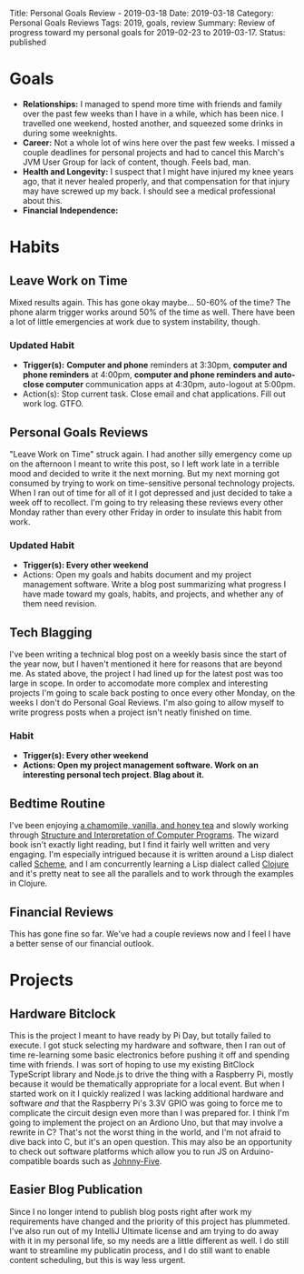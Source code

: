 Title: Personal Goals Review - 2019-03-18
Date: 2019-03-18
Category: Personal Goals Reviews
Tags: 2019, goals, review
Summary: Review of progress toward my personal goals for 2019-02-23 to 2019-03-17.
Status: published 


# Goals
* **Relationships:** I managed to spend more time with friends and family over the past few weeks than I have in a while, which has been nice. I travelled one weekend, hosted another, and squeezed some drinks in during some weeknights.
* **Career:** Not a whole lot of wins here over the past few weeks. I missed a couple deadlines for personal projects and had to cancel this March's JVM User Group for lack of content, though. Feels bad, man.
* **Health and Longevity:** I suspect that I might have injured my knee years ago, that it never healed properly, and that compensation for that injury may have screwed up my back. I should see a medical professional about this.
* **Financial Independence:** 

# Habits
## Leave Work on Time
Mixed results again. This has gone okay maybe... 50-60% of the time? The phone alarm trigger works around 50% of the time as well. There have been a lot of little emergencies at work due to system instability, though.

### Updated Habit
* **Trigger(s):** **Computer and phone** reminders at 3:30pm, **computer and phone reminders** at 4:00pm, **computer and phone reminders and auto-close computer** communication apps at 4:30pm, auto-logout at 5:00pm.
* Action(s): Stop current task. Close email and chat applications. Fill out work log. GTFO.

## Personal Goals Reviews
"Leave Work on Time" struck again. I had another silly emergency come up on the afternoon I meant to write this post, so I left work late in a terrible mood and decided to write it the next morning. But my next morning got consumed by trying to work on time-sensitive personal technology projects. When I ran out of time for all of it I got depressed and just decided to take a week off to recollect. I'm going to try releasing these reviews every other Monday rather than every other Friday in order to insulate this habit from work.

### Updated Habit
* **Trigger(s): Every other weekend**
* Actions: Open my goals and habits document and my project management software. Write a blog post summarizing what progress I have made toward my goals, habits, and projects, and whether any of them need revision.

## Tech Blagging
I've been writing a technical blog post on a weekly basis since the start of the year now, but I haven't mentioned it here for reasons that are beyond me. As stated above, the project I had lined up for the latest post was too large in scope. In order to accomodate more complex and interesting projects I'm going to scale back posting to once every other Monday, on the weeks I don't do Personal Goal Reviews. I'm also going to allow myself to write progress posts when a project isn't neatly finished on time.

### Habit
* **Trigger(s): Every other weekend**
* **Actions: Open my project management software. Work on an interesting personal tech project. Blag about it.**

## Bedtime Routine
I've been enjoying [a chamomile, vanilla, and honey tea](https://amzn.to/2TdQYyS) and slowly working through [Structure and Interpretation of Computer Programs](https://amzn.to/2FhixDJ). The wizard book isn't exactly light reading, but I find it fairly well written and very engaging. I'm especially intrigued because it is written around a Lisp dialect called [Scheme](http://www.scheme-reports.org/), and I am concurrently learning a Lisp dialect called [Clojure](https://clojure.org/) and it's pretty neat to see all the parallels and to work through the examples in Clojure.

## Financial Reviews
This has gone fine so far. We've had a couple reviews now and I feel I have a better sense of our financial outlook.


# Projects
## Hardware Bitclock
This is the project I meant to have ready by Pi Day, but totally failed to execute. I got stuck selecting my hardware and software, then I ran out of time re-learning some basic electronics before pushing it off and spending time with friends. I was sort of hoping to use my existing BitClock TypeScript library and Node.js to drive the thing with a Raspberry Pi, mostly because it would be thematically appropriate for a local event. But when I started work on it I quickly realized I was lacking additional hardware and software *and* that the Raspberry Pi's 3.3V GPIO was going to force me to complicate the circuit design even more than I was prepared for. I think I'm going to implement the project on an Ardiono Uno, but that may involve a rewrite in C? That's not the worst thing in the world, and I'm not afraid to dive back into C, but it's an open question. This may also be an opportunity to check out software platforms which allow you to run JS on Arduino-compatible boards such as [Johnny-Five](http://johnny-five.io/).

## Easier Blog Publication
Since I no longer intend to publish blog posts right after work my requirements have changed and the priority of this project has plummeted. I've also run out of my IntelliJ Ultimate license and am trying to do away with it in my personal life, so my needs are a little different as well. I do still want to streamline my publicatin process, and I do still want to enable content scheduling, but this is way less urgent.
